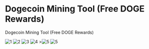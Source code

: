# Dogecoin Mining Tool (Free DOGE Rewards)
Dogecoin Mining Tool (Free DOGE Rewards)

<img src="https://i.ibb.co/yYCW61T/1.png" alt="1" border="0">
<img src="https://i.ibb.co/Ryg4ryV/2.png" alt="2" border="0">
<img src="https://i.ibb.co/3pgn7GW/3.png" alt="3" border="0">
<img src="https://i.ibb.co/ns4gFP5/4.png" alt="4" border="0">
><img src="https://i.ibb.co/CW0khKy/5.png" alt="5" border="0">
<img src="https://i.ibb.co/CW0khKy/5.png" alt="5" border="0">
